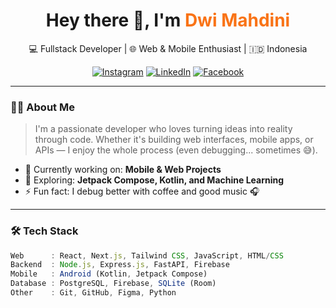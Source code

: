 <h1 align="center">Hey there 👋, I'm <span style="color:#f97316;">Dwi Mahdini</span></h1>
<p align="center">💻 Fullstack Developer | 🌐 Web & Mobile Enthusiast | 🇮🇩 Indonesia</p>

<p align="center">
  <a href="https://instagram.com/eja_reza5"><img src="https://img.shields.io/badge/@eja_reza5-E4405F?style=for-the-badge&logo=instagram&logoColor=white" alt="Instagram" /></a>
  <a href="https://www.linkedin.com/in/m-novryanda-reza/"><img src="https://img.shields.io/badge/M Novryanda Reza-0077B5?style=for-the-badge&logo=linkedin&logoColor=white" alt="LinkedIn" /></a>
  <a href="https://facebook.com/novryanda.reza.7"><img src="https://img.shields.io/badge/Novryanda Reza-1877F2?style=for-the-badge&logo=facebook&logoColor=white" alt="Facebook" /></a>
</p>

---

### 🧑‍💻 About Me

> I'm a passionate developer who loves turning ideas into reality through code. Whether it's building web interfaces, mobile apps, or APIs — I enjoy the whole process (even debugging... sometimes 😅).

- 🔭 Currently working on: **Mobile & Web Projects**
- 🧠 Exploring: **Jetpack Compose, Kotlin, and Machine Learning**
- ⚡ Fun fact: I debug better with coffee and good music 🎧

---

### 🛠️ Tech Stack

```ts
Web      : React, Next.js, Tailwind CSS, JavaScript, HTML/CSS  
Backend  : Node.js, Express.js, FastAPI, Firebase  
Mobile   : Android (Kotlin, Jetpack Compose)  
Database : PostgreSQL, Firebase, SQLite (Room)  
Other    : Git, GitHub, Figma, Python
